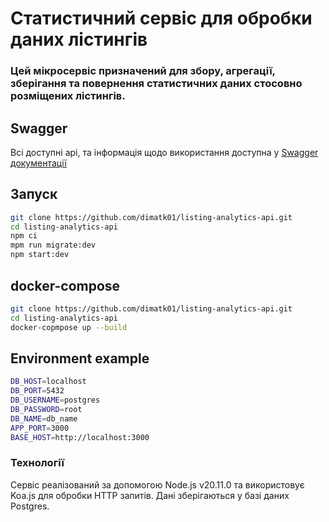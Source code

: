 # Статистичний сервіс для обробки даних лістингів

### Цей мікросервіс призначений для збору, агрегації, зберігання та повернення статистичних даних стосовно розміщених лістингів.


## Swagger

Всі доступні api, та інформація щодо використання доступна
у  [Swagger документації](http://localhost:3000/docs)

## Запуск
```bash
git clone https://github.com/dimatk01/listing-analytics-api.git
cd listing-analytics-api
npm ci
mpm run migrate:dev
npm start:dev
```

## docker-compose
```bash
git clone https://github.com/dimatk01/listing-analytics-api.git
cd listing-analytics-api
docker-copmpose up --build
```

## Environment example
```bash
DB_HOST=localhost
DB_PORT=5432
DB_USERNAME=postgres
DB_PASSWORD=root
DB_NAME=db_name
APP_PORT=3000
BASE_HOST=http://localhost:3000
```

### Технології
Сервіс реалізований за допомогою Node.js v20.11.0 та використовує Koa.js для обробки HTTP запитів. 
Дані зберігаються у базі даних Postgres.
